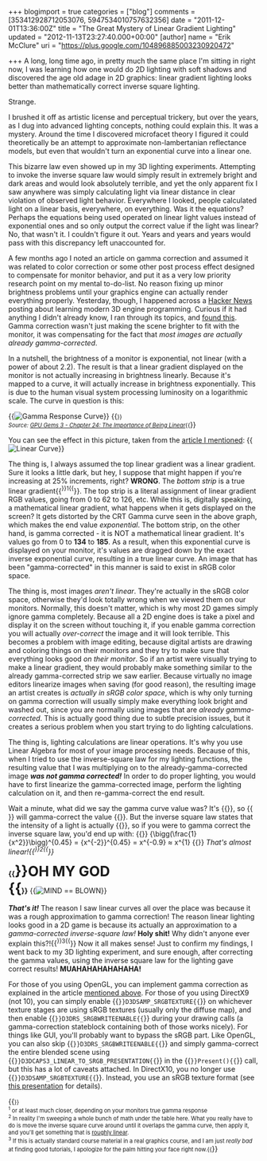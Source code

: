 +++
blogimport = true
categories = ["blog"]
comments = [353412928712053076, 5947534010757632356]
date = "2011-12-01T13:36:00Z"
title = "The Great Mystery of Linear Gradient Lighting"
updated = "2012-11-13T23:27:40.000+00:00"
[author]
name = "Erik McClure"
uri = "https://plus.google.com/104896885003230920472"

+++
A long, long time ago, in pretty much the same place I'm sitting in right now, I was learning how one would do 2D lighting with soft shadows and discovered the age old adage in 2D graphics: linear gradient lighting looks better than mathematically correct inverse square lighting. 

Strange. 

I brushed it off as artistic license and perceptual trickery, but over the years, as I dug into advanced lighting concepts, nothing could explain this. It was a mystery. Around the time I discovered microfacet theory I figured it could theoretically be an attempt to approximate non-lambertanian reflectance models, but even that wouldn't turn an exponential curve into a linear one. 

This bizarre law even showed up in my 3D lighting experiments. Attempting to invoke the inverse square law would simply result in extremely bright and dark areas and would look absolutely terrible, and yet the only apparent fix I saw anywhere was simply calculating light via linear distance in clear violation of observed light behavior. Everywhere I looked, people calculated light on a linear basis, everywhere, on everything. Was it the equations? Perhaps the equations being used operated on linear light values instead of exponential ones and so only output the correct value if the light was linear? No, that wasn't it. I couldn't figure it out. Years and years and years would pass with this discrepancy left unaccounted for. 

A few months ago I noted an article on gamma correction and assumed it was related to color correction or some other post process effect designed to compensate for monitor behavior, and put it as a very low priority research point on my mental to-do-list. No reason fixing up minor brightness problems until your graphics engine can actually render everything properly. Yesterday, though, I happened across a [Hacker News](http://news.ycombinator.com/item?id=3294840) posting about learning modern 3D engine programming. Curious if it had anything I didn't already know, I ran through its topics, and [found this](http://www.arcsynthesis.org/gltut/Texturing/Tutorial%2016.html). Gamma correction wasn't just making the scene brighter to fit with the monitor, it was compensating for the fact that *most images are actually already gamma-corrected*. 

In a nutshell, the brightness of a monitor is exponential, not linear (with a power of about 2.2). The result is that a linear gradient displayed on the monitor is not actually increasing in brightness linearly. Because it's mapped to a curve, it will actually increase in brightness exponentially. This is due to the human visual system processing luminosity on a logarithmic scale. The curve in question is this:  

{{<img src="http://http.developer.nvidia.com/GPUGems3/elementLinks/24fig02.jpg" alt="Gamma Response Curve" >}}
{{<span style="font-size:80%">}}<br/><i>Source: <a href="http://http.developer.nvidia.com/GPUGems3/gpugems3_ch24.html">GPU Gems 3 - Chapter 24: The Importance of Being Linear</a></i>{{</span>}}

You can see the effect in this picture, taken from the [article I mentioned](http://www.arcsynthesis.org/gltut/Texturing/Tutorial%2016.html): 
{{<img src="http://www.arcsynthesis.org/gltut/Texturing/Gamma%20Ramp%20sRGB.png" alt="Linear Curve" >}}

The thing is, I always assumed the top linear gradient was a linear gradient. Sure it looks a little dark, but hey, I suppose that might happen if you're increasing at 25% increments, right? **WRONG**. The *bottom strip* is a true linear gradient{{<sup>}}1{{</sup>}}. The top strip is a literal assignment of linear gradient RGB values, going from 0 to 62 to 126, etc. While this is, digitally speaking, a mathematical linear gradient, what happens when it gets displayed on the screen? It gets distorted by the CRT Gamma curve seen in the above graph, which makes the end value *exponential*. The bottom strip, on the other hand, is gamma corrected - it is NOT a mathematical linear gradient. It's values go from 0 to **134** to **185**. As a result, when this exponential curve is displayed on your monitor, it's values are dragged down by the exact inverse exponential curve, resulting in a true linear curve. An image that has been "gamma-corrected" in this manner is said to exist in sRGB color space. 

The thing is, most images *aren't linear*. They're actually in the sRGB color space, otherwise they'd look totally wrong when we viewed them on our monitors. Normally, this doesn't matter, which is why most 2D games simply ignore gamma completely. Because all a 2D engine does is take a pixel and display it on the screen without touching it, if you enable gamma correction you will actually *over-correct* the image and it will look terrible. This becomes a problem with image editing, because digital artists are drawing and coloring things on their monitors and they try to make sure that everything looks good *on their monitor*. So if an artist were visually trying to make a linear gradient, they would probably make something similar to the already gamma-corrected strip we saw earlier. Because virtually no image editors linearize images when saving (for good reason), the resulting image an artist creates is *actually in sRGB color space*, which is why only turning on gamma correction will usually simply make everything look bright and washed out, since you are normally using images that are *already gamma-corrected*. This is actually good thing due to subtle precision issues, but it creates a serious problem when you start trying to do lighting calculations. 

The thing is, lighting calculations are linear operations. It's why you use Linear Algebra for most of your image processing needs. Because of this, when I tried to use the inverse-square law for my lighting functions, the resulting value that I was multiplying on to the already-gamma-corrected image ***was not gamma corrected!*** In order to do proper lighting, you would have to first linearize the gamma-corrected image, perform the lighting calculation on it, and then re-gamma-correct the end result. 

Wait a minute, what did we say the gamma curve value was? It's {{<math>}}x^{2.2}{{</math>}}, so {{<math>}}x^{0.45}{{</math>}} will gamma-correct the value {{<math>}}x{{</math>}}. But the inverse square law states that the intensity of a light is actually {{<math>}}\frac{1}{x^2}{{</math>}}, so if you were to gamma correct the inverse square law, you'd end up with: {{<bmath>}} {\bigg(\frac{1}{x^2}}\bigg)^{0.45} = {x^{-2}}^{0.45} = x^{-0.9} ≈ x^{1} {{</bmath>}}
*That's almost linear!{{<sup>}}2{{</sup>}}* 

**{{<span style="font-size:200%">}}OH MY GOD<br/>{{</span>}}** 
{{<img src="http://bucultureshock.com/wp-content/uploads/2011/10/mind-blown-11.jpeg" alt="MIND == BLOWN" >}}

***That's it!*** The reason I saw linear curves all over the place was because it was a rough approximation to gamma correction! The reason linear lighting looks good in a 2D game is because its actually an approximation to a *gamma-corrected inverse-square law!* **Holy shit!** Why didn't anyone ever explain this?!{{<sup>}}3{{</sup>}} Now it all makes sense! Just to confirm my findings, I went back to my 3D lighting experiment, and sure enough, after correcting the gamma values, using the inverse square law for the lighting gave correct results! **MUAHAHAHAHAHAHA!** 

For those of you using OpenGL, you can implement gamma correction as explained in the article [mentioned above](http://www.arcsynthesis.org/gltut/Texturing/Tutorial%2016.html). For those of you using DirectX9 (not 10), you can simply enable {{<code>}}D3DSAMP_SRGBTEXTURE{{</code>}} on whichever texture stages are using sRGB textures (usually only the diffuse map), and then enable {{<code>}}D3DRS_SRGBWRITEENABLE{{</code>}} during your drawing calls (a gamma-correction stateblock containing both of those works nicely). For things like GUI, you'll probably want to bypass the sRGB part. Like OpenGL, you can also skip {{<code>}}D3DRS_SRGBWRITEENABLE{{</code>}} and simply gamma-correct the entire blended scene using {{<code>}}D3DCAPS3_LINEAR_TO_SRGB_PRESENTATION{{</code>}} in the {{<code>}}Present(){{</code>}} call, but this has a lot of caveats attached. In DirectX10, you no longer use {{<code>}}D3DSAMP_SRGBTEXTURE{{</code>}}. Instead, you use an sRGB texture format (see [this presentation](http://download.microsoft.com/download/b/5/5/b55d67ff-f1cb-4174-836a-bbf8f84fb7e1/Picture%20Perfect%20-%20Gamma%20Through%20the%20Rendering%20Pipeline.zip) for details).  

{{<span style="font-size:80%">}}
<br/><sup>1</sup> or at least much closer, depending on your monitors true gamma response 
<br/><sup>2</sup> In reality I'm sweeping a whole bunch of math under the table here. What you really have to do is move the inverse square curve around until it overlaps the gamma curve, then apply it, and you'll get something that is <a href="http://www.wolframalpha.com/input/?i=plot+%281%2F%28x-1.9%29%5E2+-+0.25%29%5E0.45+from+0+to+1">roughly linear</a>. 
<br/><sup>3</sup> If this is actually standard course material in a real graphics course, and I am just *really bad* at finding good tutorials, I apologize for the palm hitting your face right now.{{</span>}}
